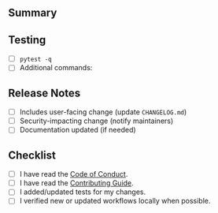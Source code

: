 ## Summary

<!-- Briefly describe the changes in this PR. -->

## Testing

- [ ] `pytest -q`
- [ ] Additional commands: <!-- e.g., scripts/build_all_artifacts.sh -->

## Release Notes

- [ ] Includes user-facing change (update `CHANGELOG.md`)
- [ ] Security-impacting change (notify maintainers)
- [ ] Documentation updated (if needed)

## Checklist

- [ ] I have read the [Code of Conduct](../CODE_OF_CONDUCT.md).
- [ ] I have read the [Contributing Guide](../docs/contributing/CONTRIBUTING.md).
- [ ] I added/updated tests for my changes.
- [ ] I verified new or updated workflows locally when possible.
